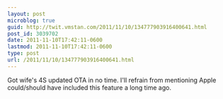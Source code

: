 ```yaml
---
layout: post
microblog: true
guid: http://twit.vmstan.com/2011/11/10/134777903916400641.html
post_id: 3039702
date: 2011-11-10T17:42:11-0600
lastmod: 2011-11-10T17:42:11-0600
type: post
url: /2011/11/10/134777903916400641.html
---
```

Got wife's 4S updated OTA in no time. I'll refrain from mentioning Apple could/should have included this feature a long time ago.

